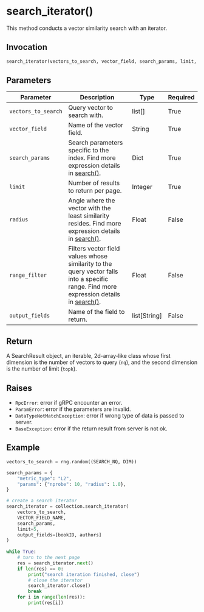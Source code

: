 # search_iterator()

This method conducts a vector similarity search with an iterator.

## Invocation

```python
search_iterator(vectors_to_search, vector_field, search_params, limit, output_fields)
```

## Parameters

| Parameter | Description | Type | Required
| --- | --- | --- | --- |
| `vectors_to_search` | Query vector to search with. | list[] | True |
| `vector_field` | Name of the vector field. | String | True |
| `search_params` | Search parameters specific to the index. Find more expression details in [search()](search().md). | Dict | True |
| `limit` | Number of results to return per page. | Integer | True |
| `radius` | Angle where the vector with the least similarity resides. Find more expression details in [search()](search().md). | Float | False |
| `range_filter` | Filters vector field values whose similarity to the query vector falls into a specific range. Find more expression details in [search()](search().md). | Float | False |
| `output_fields` | Name of the field to return. | list[String] | False |

## Return

A SearchResult object, an iterable, 2d-array-like class whose first dimension is the number of vectors to query (`nq`), and the second dimension is the number of limit (`topk`).

## Raises

- `RpcError`: error if gRPC encounter an error.
- `ParamError`: error if the parameters are invalid.
- `DataTypeNotMatchException`: error if wrong type of data is passed to server.
- `BaseException`: error if the return result from server is not ok.

## Example

```python
vectors_to_search = rng.random((SEARCH_NQ, DIM))

search_params = {
    "metric_type": "L2",
    "params": {"nprobe": 10, "radius": 1.0},
}

# create a search iterator
search_iterator = collection.search_iterator(
    vectors_to_search,
    VECTOR_FIELD_NAME,
    search_params,
    limit=5,
    output_fields=[bookID, authors]
)
                                             
while True:
    # turn to the next page
    res = search_iterator.next()
    if len(res) == 0:
        print("search iteration finished, close")
        # close the iterator
        search_iterator.close()
        break
    for i in range(len(res)):
        print(res[i])
```
